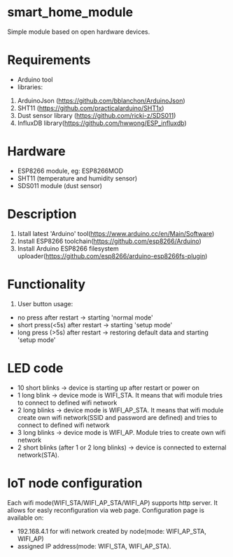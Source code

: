 # smart_home_module
Simple module based on open hardware devices.

# Requirements
- Arduino tool
- libraries:
1) ArduinoJson (https://github.com/bblanchon/ArduinoJson)
2) SHT11 (https://github.com/practicalarduino/SHT1x)
3) Dust sensor library (https://github.com/ricki-z/SDS011)
4) InfluxDB library(https://github.com/hwwong/ESP_influxdb)

# Hardware
- ESP8266 module, eg: ESP8266MOD
- SHT11 (temperature and humidity sensor)
- SDS011 module (dust sensor)

# Description
1) Istall latest 'Arduino' tool(https://www.arduino.cc/en/Main/Software)
2) Install ESP8266 toolchain(https://github.com/esp8266/Arduino)
2) Install Arduino ESP8266 filesystem uploader(https://github.com/esp8266/arduino-esp8266fs-plugin)

# Functionality
1) User button usage:
- no press after restart -> starting 'normal mode'
- short press(<5s) after restart -> starting  'setup mode'
- long press (>5s) after restart -> restoring default data and starting 'setup mode'

# LED code
- 10 short blinks -> device is starting up after restart or power on
- 1 long blink -> device mode is WIFI_STA. It means that wifi module tries to connect to defined wifi network
- 2 long blinks -> device mode is WIFI_AP_STA. It means that wifi module create own wifi network(SSID and password are defined) and tries to connect to defined wifi network
- 3 long blinks -> device mode is WIFI_AP. Module tries to create own wifi network
- 2 short blinks (after 1 or 2 long blinks) -> device is connected to external network(STA).

# IoT node configuration
Each wifi mode(WIFI_STA/WIFI_AP_STA/WIFI_AP) supports http server. It allows for easly reconfiguration via web page. Configuration page is available on:
- 192.168.4.1 for wifi network created by node(mode: WIFI_AP_STA, WIFI_AP)
- assigned IP address(mode: WIFI_STA, WIFI_AP_STA).

